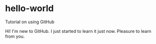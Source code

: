 # hello-world
Tutorial on using GitHub

Hi! I'm new to GitHub. I just started to learn it just now. Pleasure to learn from you.
